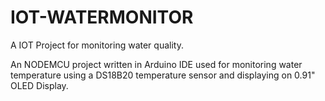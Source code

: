 # IOT-WATERMONITOR
A IOT Project for monitoring water quality. 

An NODEMCU project written in Arduino IDE used for monitoring water temperature using a DS18B20 temperature sensor and displaying on 0.91" OLED Display.
